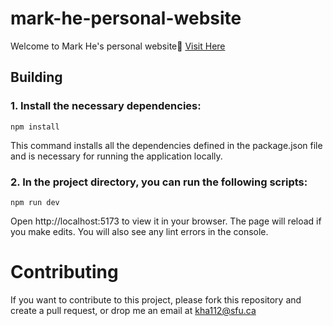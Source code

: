 # mark-he-personal-website
Welcome to Mark He's personal website👏 [Visit Here](https://mark2515.github.io/)

## Building
### 1. Install the necessary dependencies:
```
npm install
```
This command installs all the dependencies defined in the package.json file and is necessary for running the application locally.

### 2. In the project directory, you can run the following scripts:
```
npm run dev
```
Open http://localhost:5173 to view it in your browser. The page will reload if you make edits. You will also see any lint errors in the console.

# Contributing
If you want to contribute to this project, please fork this repository and create a pull request, or drop me an email at kha112@sfu.ca

